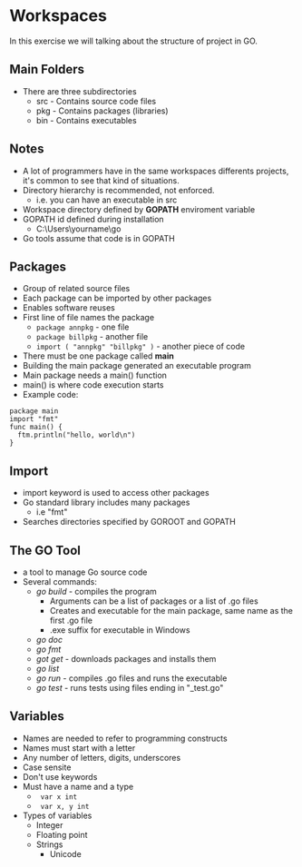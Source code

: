 # Workspaces

In this exercise we will talking about the structure of project in GO.

## Main Folders

- There are three subdirectories
  - src - Contains source code files
  - pkg - Contains packages (libraries)
  - bin - Contains executables

## Notes

- A lot of programmers have in the same workspaces differents projects, it's common to see that kind of situations.
- Directory hierarchy is recommended, not enforced.
  - i.e. you can have an executable in src
- Workspace directory defined by **GOPATH** enviroment variable
- GOPATH id defined during installation
  - C:\Users\yourname\go
- Go tools assume that code is in GOPATH

## Packages

- Group of related source files
- Each package can be imported by other packages
- Enables software reuses
- First line of file names the package
  - `package annpkg` - one file
  - `package billpkg` - another file
  - `import ( "annpkg" "billpkg" )` - another piece of code
- There must be one package called **main**
- Building the main package generated an executable program
- Main package needs a main() function
- main() is where code execution starts
- Example code:

```
package main
import "fmt"
func main() {
  ftm.println("hello, world\n")
}
```

## Import

- import keyword is used to access other packages
- Go standard library includes many packages
  - i.e "fmt"
- Searches directories specified by GOROOT and GOPATH

## The GO Tool

- a tool to manage Go source code
- Several commands:
  - _go build_ - compiles the program
    - Arguments can be a list of packages or a list of .go files
    - Creates and executable for the main package, same name as the first .go file
    - .exe suffix for executable in Windows
  - _go doc_
  - _go fmt_
  - _got get_ - downloads packages and installs them
  - _go list_
  - _go run_ - compiles .go files and runs the executable
  - _go test_ - runs tests using files ending in "_test.go"

## Variables
- Names are needed to refer to programming constructs
- Names must start with a letter
- Any number of letters, digits, underscores
- Case sensite
- Don't use keywords
- Must have a name and a type
  - ``` var x int```
  - ``` var x, y int```
- Types of variables
  - Integer
  - Floating point
  - Strings
    - Unicode
  

